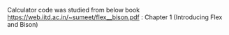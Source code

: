 Calculator code was studied from below book 
https://web.iitd.ac.in/~sumeet/flex__bison.pdf
: Chapter 1 (Introducing Flex and Bison)